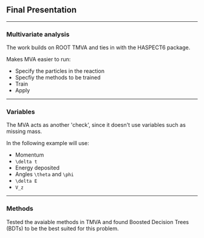 ##  Final Presentation

---

### Multivariate analysis

The work builds on ROOT TMVA and ties in with the HASPECT6 package.

Makes MVA easier to run:

* Specify the particles in the reaction
* Specfiy the methods to be trained
* Train
* Apply

---

### Variables

The MVA acts as another 'check', since it doesn't use variables such as missing mass. 

In the following example will use:

* Momentum
* `\delta t`
* Energy deposited
* Angles `\theta` and `\phi`
* `\delta E`
* `V_z`

---

### Methods

Tested the avaiable methods in TMVA and found Boosted Decision Trees (BDTs) to be the best suited for this problem. 


